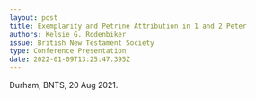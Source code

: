```yaml
---
layout: post
title: Exemplarity and Petrine Attribution in 1 and 2 Peter
authors: Kelsie G. Rodenbiker
issue: British New Testament Society
type: Conference Presentation
date: 2022-01-09T13:25:47.395Z
---
```

Durham, BNTS, 20 Aug 2021.